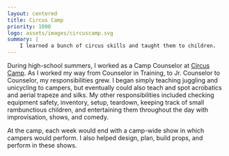 ```yaml
---
layout: centered
title: Circus Camp
priority: 1000
logo: assets/images/circuscamp.svg
summary: |
    I learned a bunch of circus skills and taught them to children.
---
```


During high-school summers, I worked as a Camp Counselor at [Circus
Camp](http://www.circuscamp.org/). As I worked my way from Counselor in
Training, to Jr. Counselor to Counselor, my responsibilities grew. I began
simply teaching juggling and unicycling to campers, but eventually could also
teach and spot acrobatics and aerial trapeze and silks. My other
responsibilities included checking equipment safety, inventory, setup, teardown,
keeping track of small rambunctious children, and entertaining them throughout
the day with improvisation, shows, and comedy.

At the camp, each week would end with a camp-wide show in which campers would
perform. I also helped design, plan, build props, and perform in these shows.
